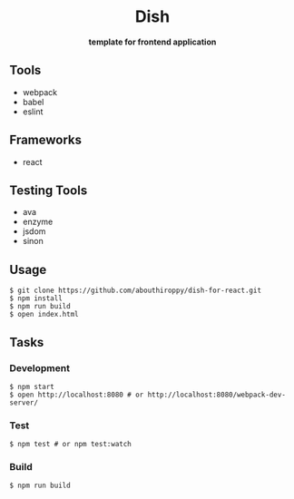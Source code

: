 <div align="center">
  <h1>Dish</h1>
</div>

<div align="center">
  <strong>template for frontend application</strong>
</div>

## Tools
- webpack
- babel
- eslint

## Frameworks
- react

## Testing Tools
- ava
- enzyme
- jsdom
- sinon

## Usage
```
$ git clone https://github.com/abouthiroppy/dish-for-react.git
$ npm install
$ npm run build
$ open index.html
```

## Tasks
### Development
```
$ npm start
$ open http://localhost:8080 # or http://localhost:8080/webpack-dev-server/
```

### Test
```
$ npm test # or npm test:watch
```

### Build
```
$ npm run build
```
